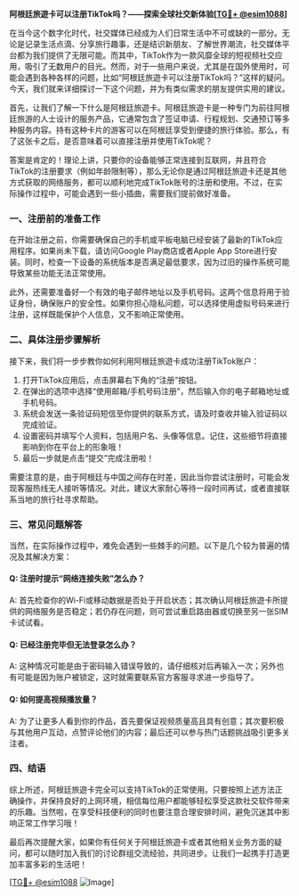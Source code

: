 **阿根廷旅遊卡可以注册TikTok吗？——探索全球社交新体验[[TG💪+ @esim1088](https://t.me/s/esim1088)]**

在当今这个数字化时代，社交媒体已经成为人们日常生活中不可或缺的一部分。无论是记录生活点滴、分享旅行趣事，还是结识新朋友、了解世界潮流，社交媒体平台都为我们提供了无限可能。而其中，TikTok作为一款风靡全球的短视频社交应用，吸引了无数用户的目光。然而，对于一些用户来说，尤其是在国外使用时，可能会遇到各种各样的问题，比如“阿根廷旅遊卡可以注册TikTok吗？”这样的疑问。今天，我们就来详细探讨一下这个问题，并为有类似需求的朋友提供实用的建议。

首先，让我们了解一下什么是阿根廷旅遊卡。阿根廷旅遊卡是一种专门为前往阿根廷旅游的人士设计的服务产品，它通常包含了签证申请、行程规划、交通预订等多种服务内容。持有这种卡片的游客可以在阿根廷享受到便捷的旅行体验。那么，有了这张卡之后，是否意味着可以直接注册并使用TikTok呢？

答案是肯定的！理论上讲，只要你的设备能够正常连接到互联网，并且符合TikTok的注册要求（例如年龄限制等），那么无论你是通过阿根廷旅遊卡还是其他方式获取的网络服务，都可以顺利地完成TikTok账号的注册和使用。不过，在实际操作过程中，可能会遇到一些小插曲，需要我们提前做好准备。

### 一、注册前的准备工作

在开始注册之前，你需要确保自己的手机或平板电脑已经安装了最新的TikTok应用程序。如果尚未下载，请访问Google Play商店或者Apple App Store进行安装。同时，检查一下设备的系统版本是否满足最低要求，因为过旧的操作系统可能导致某些功能无法正常使用。

此外，还需要准备好一个有效的电子邮件地址以及手机号码。这两个信息将用于验证身份，确保账户的安全性。如果你担心隐私问题，可以选择使用虚拟号码来进行注册，这样既能保护个人信息，又不影响正常使用。

### 二、具体注册步骤解析

接下来，我们将一步步教你如何利用阿根廷旅遊卡成功注册TikTok账户：

1. 打开TikTok应用后，点击屏幕右下角的“注册”按钮。
2. 在弹出的选项中选择“使用邮箱/手机号码注册”，然后输入你的电子邮箱地址或手机号码。
3. 系统会发送一条验证码短信至你提供的联系方式，请及时查收并输入验证码以完成验证。
4. 设置密码并填写个人资料，包括用户名、头像等信息。记住，这些细节将直接影响到你在平台上的形象哦！
5. 最后一步就是点击“提交”完成注册啦！

需要注意的是，由于阿根廷与中国之间存在时差，因此当你尝试注册时，可能会发现客服热线无人接听等情况。对此，建议大家耐心等待一段时间再试，或者直接联系当地的旅行社寻求帮助。

### 三、常见问题解答

当然，在实际操作过程中，难免会遇到一些棘手的问题。以下是几个较为普遍的情况及其解决方案：

#### Q: 注册时提示“网络连接失败”怎么办？
A: 首先检查你的Wi-Fi或移动数据是否处于开启状态；其次确认阿根廷旅遊卡所提供的网络服务是否稳定；若仍存在问题，则可尝试重启路由器或切换至另一张SIM卡试试看。

#### Q: 已经注册完毕但无法登录怎么办？
A: 这种情况可能是由于密码输入错误导致的，请仔细核对后再输入一次；另外也有可能是因为账户被锁定，这时就需要联系官方客服寻求进一步指导了。

#### Q: 如何提高视频播放量？
A: 为了让更多人看到你的作品，首先要保证视频质量高且具有创意；其次要积极与其他用户互动，点赞评论他们的内容；最后还可以参与热门话题挑战吸引更多关注者。

### 四、结语

综上所述，阿根廷旅遊卡完全可以支持TikTok的正常使用。只要按照上述方法正确操作，并保持良好的上网环境，相信每位用户都能够轻松享受这款社交软件带来的乐趣。当然啦，在享受科技便利的同时也要注意合理安排时间，避免沉迷其中影响正常工作学习哦！

最后再次提醒大家，如果你有任何关于阿根廷旅遊卡或者其他相关业务方面的疑问，都可以随时加入我们的讨论群组交流经验，共同进步。让我们一起携手打造更加丰富多彩的生活吧！

[[TG💪+ @esim1088](https://t.me/s/esim1088) ![Image](https://i.postimg.cc/4NQfJmqS/Snipaste-2025-05-13-00-14-12.png)]